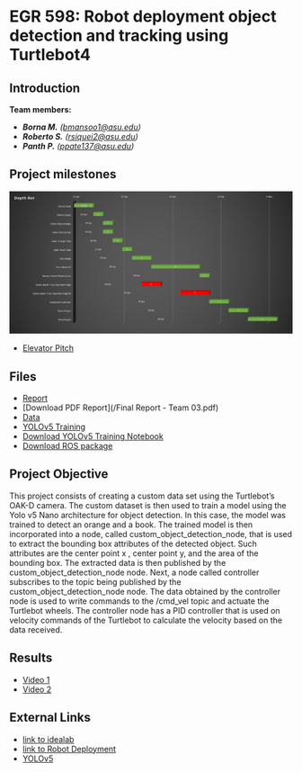 # EGR 598: Robot deployment object detection and tracking using Turtlebot4

## Introduction

**Team members:**
* **_Borna M._** _(bmansoo1@asu.edu)_
* **_Roberto S._** _(rsiquei2@asu.edu)_
* **_Panth P._** _(ppate137@asu.edu)_

## Project milestones
![image caption](/Ganttchart.jpg)
* [Elevator Pitch](/elevator_pitch_take_1.mp4)

## Files
* [Report](/FinalReportTeam03.html)
* [Download PDF Report](/Final Report - Team 03.pdf)
* [Data](https://app.roboflow.com/robdep/robdep_project/deploy/2)
* [YOLOv5 Training](/YOLOv5_Custom_Training.html)
* [Download YOLOv5 Training Notebook](/YOLOv5_Custom_Training.ipynb)
* [Download ROS package](/ROSPackage.zip)

## Project Objective

This project consists of creating a custom data set using the Turtlebot’s OAK-D camera. The custom dataset is then used to train a model using the Yolo v5 Nano architecture for object detection. In this case, the model was trained to detect an orange and a book. The trained model is then incorporated into a node, called custom_object_detection_node, that is used to extract the bounding box attributes of the detected object. Such attributes are the center point x , center point y, and the area of the bounding box. The extracted data is then published by the custom_object_detection_node node. Next, a node called controller subscribes to the topic being published by the custom_object_detection_node node. The data obtained by the controller node is used to write commands to the /cmd_vel topic and actuate the Turtlebot wheels. The controller node has a PID controller that is used on velocity commands of the Turtlebot to calculate the velocity based on the data received.

## Results

* [Video 1](/CameraView.mp4)
* [Video 2](/ScreenView.mp4)

## External Links

* [link to idealab](https://idealab.asu.edu)
* [link to Robot Deployment](https://robot-deployment.bitbucket.io/)
* [YOLOv5](https://github.com/ultralytics/yolov5)


